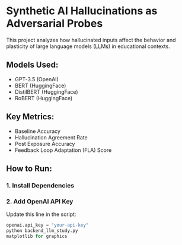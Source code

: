 # Synthetic AI Hallucinations as Adversarial Probes

This project analyzes how hallucinated inputs affect the behavior and plasticity of large language models (LLMs) in educational contexts.

## Models Used:
- GPT-3.5 (OpenAI)
- BERT (HuggingFace)
- DistilBERT (HuggingFace)
- RoBERT (HuggingFace)

## Key Metrics:
- Baseline Accuracy
- Hallucination Agreement Rate
- Post Exposure Accuracy
- Feedback Loop Adaptation (FLA) Score

## How to Run:

### 1. Install Dependencies


### 2. Add OpenAI API Key
Update this line in the script:
```python
openai.api_key = "your-api-key"
python backend_llm_study.py
matplotlib for graphics

